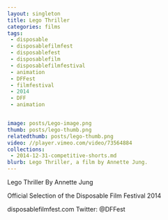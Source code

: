 ```yaml
---
layout: singleton
title: Lego Thriller
categories: films
tags:
 - disposable
 - disposablefilmfest
 - disposablefest
 - disposablefilm
 - disposablefilmfestival
 - animation
 - DFFest
 - filmfestival
 - 2014
 - DFF
 - animation


image: posts/Lego-image.png
thumb: posts/lego-thumb.png
relatedthumb: posts/lego-thumb.png
video: //player.vimeo.com/video/73564884
collections:
 - 2014-12-31-competitive-shorts.md
blurb: Lego Thriller, a film by Annette Jung.
---
```


Lego Thriller
By Annette Jung

Official Selection of the Disposable Film Festival 2014

disposablefilmfest.com
Twitter: @DFFest
